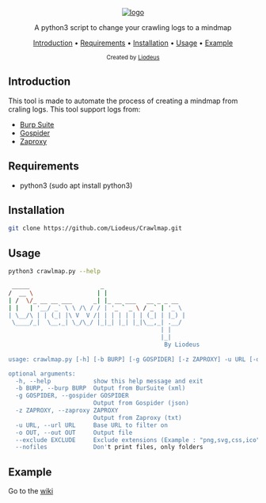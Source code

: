 <p align="center">
<a href="https://github.com/Liodeus/Crawlmap"><img src="https://i.ibb.co/N12TkGN/logo-crawlmap.png" alt="logo" border="0"></a>
<p align="center">A python3 script to change your crawling logs to a mindmap

<p align="center">
  <a href="#introduction">Introduction</a>
 • <a href="#requirements">Requirements</a>
 • <a href="#installation">Installation</a>
 • <a href="#usage">Usage</a>
 • <a href="#example">Example</a>
</p>

<div align="center">
  <sub>Created by
  <a href="https://liodeus.github.io/">Liodeus</a>
</div>


## Introduction

This tool is made to automate the process of creating a mindmap from craling logs. This tool support logs from:
- [Burp Suite](https://portswigger.net/burp)
- [Gospider](https://github.com/jaeles-project/gospider)
- [Zaproxy](https://www.zaproxy.org/)

## Requirements

- python3 (sudo apt install python3)

## Installation

```bash
git clone https://github.com/Liodeus/Crawlmap.git
```

## Usage

```bash
python3 crawlmap.py --help

 _____                    _                       
/  __ \                  | |                      
| /  \/_ __ __ ___      _| |_ __ ___   __ _ _ __  
| |   | '__/ _` \ \ /\ / / | '_ ` _ \ / _` | '_ \ 
| \__/\ | | (_| |\ V  V /| | | | | | | (_| | |_) |
 \____/_|  \__,_| \_/\_/ |_|_| |_| |_|\__,_| .__/ 
                                           | |    
                                           |_|
                                            By Liodeus
  
usage: crawlmap.py [-h] [-b BURP] [-g GOSPIDER] [-z ZAPROXY] -u URL [-o OUT] [--exclude EXCLUDE] [--nofiles]

optional arguments:
  -h, --help            show this help message and exit
  -b BURP, --burp BURP  Output from BurSuite (xml)
  -g GOSPIDER, --gospider GOSPIDER
                        Output from Gospider (json)
  -z ZAPROXY, --zaproxy ZAPROXY
                        Output from Zaproxy (txt)
  -u URL, --url URL     Base URL to filter on
  -o OUT, --out OUT     Output file
  --exclude EXCLUDE     Exclude extensions (Example : "png,svg,css,ico")
  --nofiles             Don't print files, only folders
```

## Example

Go to the [wiki](https://github.com/Liodeus/Crawlmap/wiki)
